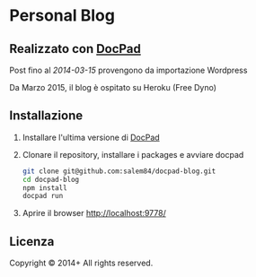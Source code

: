 Personal Blog
==============

## Realizzato con [DocPad](http://docpad.org)

Post fino al _2014-03-15_ provengono da importazione Wordpress

Da Marzo 2015, il blog è ospitato su Heroku (Free Dyno)

## Installazione

1. Installare l'ultima versione di [DocPad](https://docpad.org/docs/install)

1. Clonare il repository, installare i packages e avviare docpad

	``` bash
	git clone git@github.com:salem84/docpad-blog.git
	cd docpad-blog
	npm install
	docpad run
	```

1. Aprire il browser [http://localhost:9778/](http://localhost:9778/)


## Licenza
Copyright &copy; 2014+ All rights reserved.
